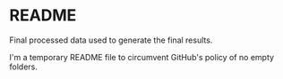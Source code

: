 # README

Final processed data used to generate the final results.

I'm a temporary README file to circumvent GitHub's policy of no empty folders.
